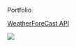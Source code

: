 Portfolio


[WeatherForeCast API](https://github.com/senthildsc/Weather-Forecast-from-OpenWeather)

![](https://github.com/senthildsc/Portfolio/blob/main/WeatherImage.JPG)
